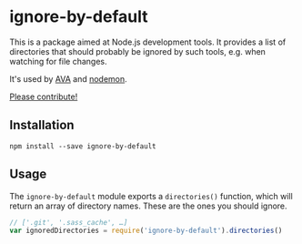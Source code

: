 # ignore-by-default

This is a package aimed at Node.js development tools. It provides a list of
directories that should probably be ignored by such tools, e.g. when watching
for file changes.

It's used by [AVA](https://www.npmjs.com/package/ava) and
[nodemon](https://www.npmjs.com/package/nodemon).

[Please contribute!](./CONTRIBUTING.md)

## Installation

```
npm install --save ignore-by-default
```

## Usage

The `ignore-by-default` module exports a `directories()` function, which will
return an array of directory names. These are the ones you should ignore.

```js
// ['.git', '.sass_cache', …]
var ignoredDirectories = require('ignore-by-default').directories()
```
